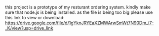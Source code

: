 this project is a prototype of my resturant ordering system. kindly make sure that node.js is being installed. as the file is being too big please use this link to view or download: https://drive.google.com/file/d/1gYknJRYEaXZMWArwSmWt7N90Dm_i7-_K/view?usp=drive_link
